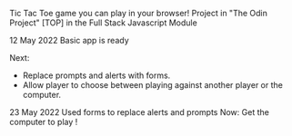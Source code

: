 Tic Tac Toe game you can play in your browser!
Project in "The Odin Project" [TOP] in the Full Stack Javascript Module

12 May 2022
Basic app is ready

Next: 
- Replace prompts and alerts with forms.
- Allow player to choose between playing against another player or the computer.

23 May 2022
Used forms to replace alerts and prompts
Now: Get the computer to play !